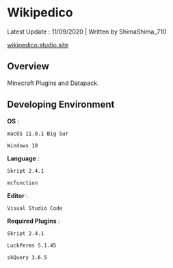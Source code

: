 # Wikipedico
Latest Update : 11/09/2020 | Written by ShimaShima_710

[wikipedico.studio.site](https://wikipedico.studio.site)

## Overview
Minecraft Plugins and Datapack.

## Developing Environment
**OS** :

	macOS 11.0.1 Big Sur

	Windows 10

**Language** :

	Skript 2.4.1

	mcfunction

**Editor** :

	Visual Studio Code

**Required Plugins** :

	Skript 2.4.1

	LuckPerms 5.1.45

	skQuery 3.6.5
